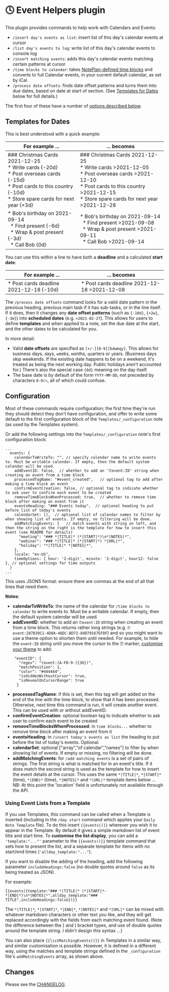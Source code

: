 # 🕓 Event Helpers plugin
This plugin provides commands to help work with Calendars and Events:

- `/insert day's events as list`: insert list of this day's calendar events at cursor
- `/list day's events to log`: write list of this day's calendar events to console log
- `/insert matching events`: adds this day's calendar events matching certain patterns at cursor
- `/time blocks to calendar`: takes [NotePlan-defined time blocks](https://help.noteplan.co/article/52-part-2-tasks-events-and-reminders#timeblocking) and converts to full Calendar events, in your current default calendar, as set by iCal.
- `/process date offsets`: finds date offset patterns and turns them into due dates, based on date at start of section. (See [Templates for Dates](#template-for-dates) below for full details.)

The first four of these have a number of [options described below](#configuration).
## Templates for Dates
This is best understood with a quick example:

| For example ...                                                                                                                                                                        | ... becomes                                                                                                                                                                                                 |
| --------------------------------------------------------------------------------------------------------------------------------------------------------------------------------------- | ----------------------------------------------------------------------------------------------------------------------------------------------------------------------------------------------------------- |
| \#\#\# Christmas Cards 2021-12-25<br />\* Write cards {-20d}<br />\* Post overseas cards {-15d}<br />\* Post cards to this country {-10d}<br />\* Store spare cards for next year {+3d} | \#\#\# Christmas Cards 2021-12-25<br />\* Write cards >2021-12-05<br />\* Post overseas cards >2021-12-10<br />* Post cards to this country >2021-12-15<br />\* Store spare cards for next year >2021-12-28 |
| \* Bob's birthday on 2021-09-14<br />&nbsp;&nbsp;\* Find present {-6d}<br />&nbsp;&nbsp;\* Wrap & post present {-3d} <br />&nbsp;&nbsp;\* Call Bob {0d}                                 | \* Bob's birthday on 2021-09-14<br />&nbsp;&nbsp;\* Find present >2021-09-08<br />&nbsp;&nbsp;\* Wrap & post present >2021-09-11<br />&nbsp;&nbsp;\* Call Bob >2021-09-14                                   |

You can use this within a line to have both a **deadline** and a calculated **start date**:

| For example ...                                                      | ... becomes                                                                       |
| ---------------------------------------------------------- | -------------------------------------------------------------------- |
| * Post cards deadline 2021-12-18 {-10d} | * Post cards deadline 2021-12-18 >2021-12-08 |

The `/process date offsets` command looks for a valid date pattern in the previous heading, previous main task if it has sub-tasks, or in the line itself. If it does, then it changes any **date offset patterns** (such as `{-10d}`, `{+2w}`, `{-3m}`) into **scheduled dates** (e.g. `>2021-02-27`). This allows for users to define **templates** and when applied to a note, set the due date at the start, and the other dates to be calculated for you.

In more detail:

- Valid **date offsets** are specified as `[+/-][0-9][bdwmqy]`. This allows for `b`usiness days,  `d`ays, `w`eeks, `m`onths, `q`uarters or `y`ears. (Business days skip weekends. If the existing date happens to be on a weekend, it's treated as being the next working day. Public holidays aren't accounted for.)  There's also the special case `{0d}` meaning on the day itself.
- The base date is by default of the form `YYYY-MM-DD`, not preceded by characters `0-9(<`, all of which could confuse.

## Configuration
Most of these commands require configuration; the first time they're run they should detect they don't have configuration, and offer to write some default to the first configuration block of the `Templates/_configuration` note (as used by the Templates system).

Or add the following settings into the `Templates/_configuration` note's first configuration block:

```jsonc
...
  events: {
    calendarToWriteTo: "", // specify calendar name to write events to. Must be writable calendar. If empty, then the default system calendar will be used.
    addEventID: false,  // whether to add an '⏰event:ID' string when creating an event from a time block
    processedTagName: "#event_created",   // optional tag to add after making a time block an event
    confirmEventCreation: false, // optional tag to indicate whether to ask user to confirm each event to be created
    removeTimeBlocksWhenProcessed: true,  // whether to remove time block after making an event from it
    eventsHeading: "### Events today",  // optional heading to put before list of today's events
    calendarSet: [],  // optional list of calendar names to filter by when showing list of events. If empty, no filtering will be done.
    addMatchingEvents: {   // match events with string on left, and then the string on the right is the template for how to insert this event (see README for details)
      "meeting": "### *|TITLE|* (*|START|*)\n*|NOTES|*",
      "webinar": "### *|TITLE|* (*|START|*) *|URL|*",
      "holiday": "*|TITLE|* *|NOTES|*",
    },
    locale: "en-US",
    timeOptions: { hour: '2-digit', minute: '2-digit', hour12: false }, // optional settings for time outputs
  }
...
```
This uses JSON5 format: ensure there are commas at the end of all that lines that need them.

**Notes**:
- **calendarToWriteTo**: the name of the calendar for `/time blocks to calendar` to write events to. Must be a writable calendar. If empty, then the default system calendar will be used.
- **addEventID**: whether to add an `⏰event:ID` string when creating an event from a time block. This returns rather long strings (e.g. `⏰event:287B39C1-4D0A-46DC-BD72-84D79167EFDF`) and so you might want to use a theme option to shorten them until needed. For example, to hide the `event:ID` string until you move the cursor to the ⏰ marker, [customise your theme](https://help.noteplan.co/article/44-customize-themes) to add:
```jsonc
    "eventID": {
      "regex": "(event:[A-F0-9-]{36})",
      "matchPosition": 1,
      "color": "#444444",
      "isHiddenWithoutCursor": true,
      "isRevealOnCursorRange": true
     }
```
- **processedTagName**: if this is set, then this tag will get added on the end of the line with the time block, to show that it has been processed. Otherwise, next time this command is run, it will create another event. This can be used with or without addEventID.
- **confirmEventCreation**: optional boolean tag to indicate whether to ask user to confirm each event to be created
- **removeTimeBlocksWhenProcessed**: in `time blocks...` whether to remove time block after making an event from it
- **eventsHeading**: in `/insert today's events as list` the heading to put before the list of today's events. Optional.
- **calendarSet**: optional ["array","of calendar","names"] to filter by when showing list of events. If empty or missing, no filtering will be done.
- **addMatchingEvents**: for `/add matching events` is a set of pairs of strings. The first string is what is matched for in an event's title. If it does match the second string is used as the template for how to insert the event details at the cursor.  This uses the same `*|TITLE|*`, `*|START|*` (time), `*|END|*` (time), `*|NOTES|*` and `*|URL|*` template items below ...  NB: At this point the 'location' field is unfortunately _not_ available through the API.

### Using Event Lists from a Template
If you use Templates, this command can be called when a Template is inserted (including in the `/day start` command which applies your `Daily Note Template` file). To do this insert `{{events()}}` wherever you wish it to appear in the Template.  By default it gives a simple markdown list of event title and start time.  To **customise the list display**, you can add a `'template:"..."'` parameter to the `{{events()}}` template command that sets how to present the list, and a separate template for items with no start/end times (`'allday_template:"..."`).

If you want to disable the adding of the heading, add the following parameter `includeHeadings:false` (no double quotes around `false` as its being treated as JSON).

For example:

```jsonc
{{events({template:"### *|TITLE|* (*|START|*-*|END|*)\n*|NOTES|*",allday_template:"### TITLE",includeHeadings:false})}}
```

The `*|TITLE|*`, `*|START|*`, `*|END|*`, `*|NOTES|*` and `*|URL|*` can be mixed with whatever markdown characters or other text you like, and they will get replaced accordingly with the fields from each matching event found. (Note the difference between the } and ) bracket types, and use of double quotes around the template string. I didn't design this syntax ...)

You can also place  `{{listMatchingEvents()}}` in Templates in a similar way, and similar customisation is possible. However, it is defined in a different way, using the matches and template strings defined in the `_configuration` file's `addMatchingEvents` array, as shown above.

## Changes
Please see the [CHANGELOG](CHANGELOG.md).
